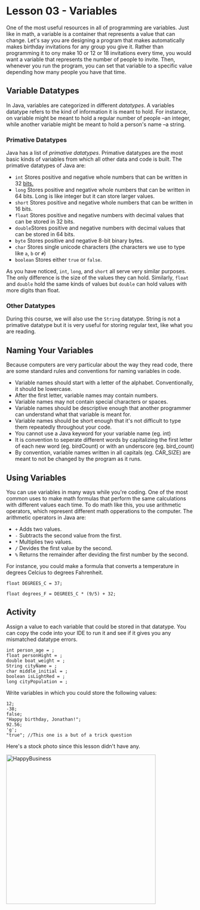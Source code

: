 # Lesson 03 - Variables

One of the most useful resources in all of programming are variables. Just like in math, a variable is a container that represents a value that can change. Let's say you are designing a program that makes automatically makes birthday invitations for any group you give it. Rather than programming it to ony make 10 or 12 or 18 invitations every time, you would want a variable that represents the number of people to invite. Then, whenever you run the program, you can set that variable to a specific value depending how many people you have that time.

## Variable Datatypes

In Java, variables are categorized in different *datatypes*. A variables datatype refers to the kind of information it is meant to hold. For instance, on variable might be meant to hold a regular number of people –an integer, while another variable might be meant to hold a person's name –a string.

### Primative Datatypes

Java has a list of *primative datatypes*. Primative datatypes are the most basic kinds of variables from which all other data and code is built. The primative datatypes of Java are:

- ```int``` Stores positive and negative whole numbers that can be written in 32 [bits.](https://www.khanacademy.org/math/algebra-home/alg-intro-to-algebra/algebra-alternate-number-bases/v/decimal-to-binary) 
-   ```long``` Stores positive and negative whole numbers that can be written in 64 bits. Long is like integer but it can store larger values.
- ```short``` Stores positive and negative whole numbers that can be written in 16 bits.
- ```float``` Stores positive and negative numbers with decimal values that can be stored in 32 bits.
- ```double```Stores positive and negative numbers with decimal values that can be stored in 64 bits.
- ```byte``` Stores positive and negative 8-bit binary bytes.
- ```char``` Stores single unicode characters (the characters we use to type like ```a```, ```b``` or ```#```)
- ```boolean``` Stores either ```true``` or ```false```.

As you  have noticed, ```int```, ```long```, and ```short``` all serve very similar purposes. The only difference is the size of the values they can hold. Similarly, ```float``` and ```double``` hold the same kinds of values but ```double``` can hold values with more digits than float.

### Other Datatypes

During this course, we will also use the ```String``` datatype. String is not a primative datatype but it is very useful for storing regular text, like what you are reading. 

## Naming Your Variables

Because computers are very particular about the way they read code, there are some standard rules and conventions for naming variables in code.

- Variable names should start with a letter of the alphabet. Conventionally, it should be lowercase.
- After the first letter, variable names may contain numbers.
- Variable names may not contain special characters or spaces.
- Variable names should be descriptive enough that another programmer can understand what that variable is meant for.
- Variable names should be short enough that it's not difficult to type them repeatedly throughout your code.
- You cannot use a Java keyword for your variable name (eg. int)
- It is convention to seperate different words by capitalizing the first letter of each new word (eg. birdCount) or with an underscore (eg. bird_count)
- By convention, variable names written in all capitals (eg. CAR_SIZE) are meant to not be changed by the program as it runs.

## Using Variables

You can use variables in many ways while you're coding. One of the most common uses to make math formulas that perform the same calculations with different values each time. To do math like this, you use arithmetic operators, which represent different math opperations to the computer. The arithmetic operators in Java are:
- ```+``` Adds two values.
- ```-``` Subtracts the second value from the first.
- ```*``` Multiplies two values.
- ```/``` Devides the first value by the second.
- ```%``` Returns the remainder after deviding the first number by the second.


For instance, you could make a formula that converts a temperature in degrees Celcius to degrees Fahrenheit.
```
float DEGREES_C = 37;

float degrees_F = DEGREES_C * (9/5) + 32;
```

## Activity

Assign a value to each variable that could be stored in that datatype. You can copy the code into your IDE to run it and see if it gives you any mismatched datatype errors.
```
int person_age = ;
float personHight = ;
double boat_weight = ;
String cityName = ;
char middle_initial = ;
boolean isLightRed = ;
long cityPopulation = ;
```
Write variables in which you could store the following values:
```
12;
-38;
false;
"Happy birthday, Jonathan!";
92.56;
'g';
"true"; //This one is a but of a trick question
```

Here's a stock photo since this lesson didn't have any.

<img src="https://i.imgur.com/BSi7uF9.jpg" alt="HappyBusiness" width="400
"/> 
